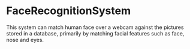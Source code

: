# FaceRecognitionSystem
This system can match human face over a webcam against the pictures stored in a database, primarily by matching facial features such as face, nose and eyes.

